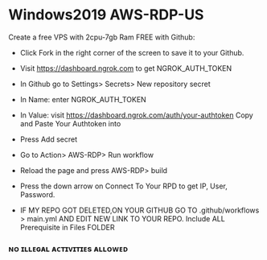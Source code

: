# Windows2019 AWS-RDP-US

Create a free VPS with 2cpu-7gb Ram FREE with Github:

+ Click Fork in the right corner of the screen to save it to your Github.
+ Visit https://dashboard.ngrok.com to get NGROK_AUTH_TOKEN
+ In Github go to Settings> Secrets> New repository secret
+ In Name: enter NGROK_AUTH_TOKEN
+ In Value: visit https://dashboard.ngrok.com/auth/your-authtoken Copy and Paste Your Authtoken into
+ Press Add secret
+ Go to Action> AWS-RDP> Run workflow
+ Reload the page and press AWS-RDP> build
+ Press the down arrow on Connect To Your RPD to get IP, User, Password.

+ IF MY REPO GOT DELETED,ON YOUR GITHUB GO TO .github/workflows > main.yml AND EDIT NEW LINK TO YOUR REPO. Include ALL Prerequisite in Files FOLDER
### ɴᴏ ɪʟʟᴇɢᴀʟ ᴀᴄᴛɪᴠɪᴛɪᴇs ᴀʟʟᴏᴡᴇᴅ
